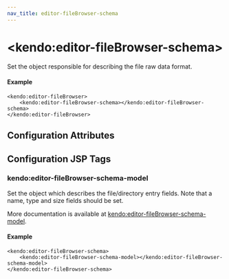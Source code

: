 ```yaml
---
nav_title: editor-fileBrowser-schema
---
```


# \<kendo:editor-fileBrowser-schema\>

Set the object responsible for describing the file raw data format.

#### Example
    <kendo:editor-fileBrowser>
        <kendo:editor-fileBrowser-schema></kendo:editor-fileBrowser-schema>
    </kendo:editor-fileBrowser>

## Configuration Attributes


##  Configuration JSP Tags

### kendo:editor-fileBrowser-schema-model

Set the object which describes the file/directory entry fields. Note that a name, type and size fields should be set.

More documentation is available at [kendo:editor-fileBrowser-schema-model](/kendo-ui/api/wrappers/jsp/editor/filebrowser-schema-model).

#### Example

    <kendo:editor-fileBrowser-schema>
        <kendo:editor-fileBrowser-schema-model></kendo:editor-fileBrowser-schema-model>
    </kendo:editor-fileBrowser-schema>

